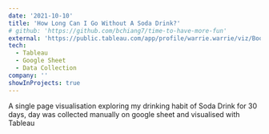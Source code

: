 ```yaml
---
date: '2021-10-10'
title: 'How Long Can I Go Without A Soda Drink?'
# github: 'https://github.com/bchiang7/time-to-have-more-fun'
external: 'https://public.tableau.com/app/profile/warrie.warrie/viz/Book1_16332320683990/SodaIntakeTracker'
tech:
  - Tableau
  - Google Sheet
  - Data Collection
company: ''
showInProjects: true
---
```


A single page visualisation exploring my drinking habit of Soda Drink for 30 days, day was collected manually on google sheet and visualised with Tableau
